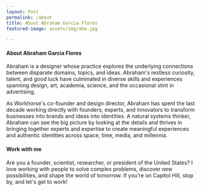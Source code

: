 ```yaml
---
layout: Post
permalink: /about
title: About Abraham Garcia Flores
featured-image: assets/img/abe.jpg

---
```


#### About Abraham Garcia Flores
Abraham is a designer whose practice explores the underlying connections between disparate domains, topics, and ideas. Abraham's restless curiosity, talent, and good luck have culminated in diverse skills and experiences spanning design, art, academia, science, and the occasional stint in advertising.

As Workhorse's co-founder and design director, Abraham has spent the last decade working directly with founders, experts, and innovators to transform businesses into brands and ideas into identities. A natural systems thinker, Abraham can see the big picture by looking at the details and thrives in bringing together experts and expertise to create meaningful experiences and authentic identities across space, time, media, and millennia.


#### Work with me
Are you a founder, scientist, researcher, or president of the United States? I love working with people to solve complex problems, discover new possibilities, and shape the world of tomorrow. If you're on Capitol Hill, stop by, and let's get to work! 
